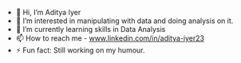 - 👋 Hi, I’m Aditya Iyer
- 👀 I’m interested in manipulating with data and doing analysis on it.
- 🌱 I’m currently learning skills in Data Analysis
- 📫 How to reach me - www.linkedin.com/in/aditya-iyer23
- ⚡ Fun fact: Still working on my humour.

<!---
Aditya-Data-Analyst/Aditya-Data-Analyst is a ✨ special ✨ repository because its `README.md` (this file) appears on your GitHub profile.
You can click the Preview link to take a look at your changes.
--->

